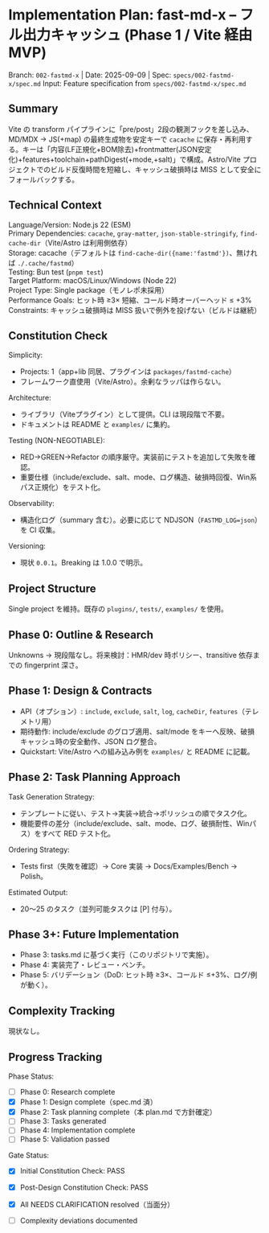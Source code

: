 # Implementation Plan: fast-md-x – フル出力キャッシュ (Phase 1 / Vite 経由 MVP)

Branch: `002-fastmd-x` | Date: 2025-09-09 | Spec: `specs/002-fastmd-x/spec.md`
Input: Feature specification from `specs/002-fastmd-x/spec.md`

## Summary
Vite の transform パイプラインに「pre/post」2段の観測フックを差し込み、MD/MDX → JS(+map) の最終生成物を安定キーで `cacache` に保存・再利用する。キーは「内容(LF正規化+BOM除去)+frontmatter(JSON安定化)+features+toolchain+pathDigest(+mode,+salt)」で構成。Astro/Vite プロジェクトでのビルド反復時間を短縮し、キャッシュ破損時は MISS として安全にフォールバックする。

## Technical Context
Language/Version: Node.js 22 (ESM)  
Primary Dependencies: `cacache`, `gray-matter`, `json-stable-stringify`, `find-cache-dir`（Vite/Astro は利用側依存）  
Storage: cacache（デフォルトは `find-cache-dir({name:'fastmd'})`、無ければ `./.cache/fastmd`）  
Testing: Bun test (`pnpm test`)  
Target Platform: macOS/Linux/Windows (Node 22)  
Project Type: Single package（モノレポ未採用）  
Performance Goals: ヒット時 ≥3× 短縮、コールド時オーバーヘッド ≤ +3%  
Constraints: キャッシュ破損時は MISS 扱いで例外を投げない（ビルドは継続）

## Constitution Check
Simplicity:
- Projects: 1（app+lib 同居、プラグインは `packages/fastmd-cache`）
- フレームワーク直使用（Vite/Astro）。余剰なラッパは作らない。

Architecture:
- ライブラリ（Viteプラグイン）として提供。CLI は現段階で不要。
- ドキュメントは README と `examples/` に集約。

Testing (NON-NEGOTIABLE):
- RED→GREEN→Refactor の順序厳守。実装前にテストを追加して失敗を確認。
- 重要仕様（include/exclude、salt、mode、ログ構造、破損時回復、Win系パス正規化）をテスト化。

Observability:
- 構造化ログ（summary 含む）。必要に応じて NDJSON（`FASTMD_LOG=json`）を CI 収集。

Versioning:
- 現状 `0.0.1`。Breaking は 1.0.0 で明示。

## Project Structure
Single project を維持。既存の `plugins/`, `tests/`, `examples/` を使用。

## Phase 0: Outline & Research
Unknowns → 現段階なし。将来検討：HMR/dev 時ポリシー、transitive 依存までの fingerprint 深さ。

## Phase 1: Design & Contracts
- API（オプション）: `include`, `exclude`, `salt`, `log`, `cacheDir`, `features`（テレメトリ用）
- 期待動作: include/exclude のグロブ適用、salt/mode をキーへ反映、破損キャッシュ時の安全動作、JSON ログ整合。
- Quickstart: Vite/Astro への組み込み例を `examples/` と README に記載。

## Phase 2: Task Planning Approach
Task Generation Strategy:
- テンプレートに従い、テスト→実装→統合→ポリッシュの順でタスク化。
- 機能要件の差分（include/exclude、salt、mode、ログ、破損耐性、Winパス）をすべて RED テスト化。

Ordering Strategy:
- Tests first（失敗を確認）→ Core 実装 → Docs/Examples/Bench → Polish。

Estimated Output:
- 20〜25 のタスク（並列可能タスクは [P] 付与）。

## Phase 3+: Future Implementation
- Phase 3: tasks.md に基づく実行（このリポジトリで実施）。
- Phase 4: 実装完了・レビュー・ベンチ。
- Phase 5: バリデーション（DoD: ヒット時 ≥3×、コールド ≤+3%、ログ/例が動く）。

## Complexity Tracking
現状なし。

## Progress Tracking
Phase Status:
- [ ] Phase 0: Research complete
- [x] Phase 1: Design complete（spec.md 済）
- [x] Phase 2: Task planning complete（本 plan.md で方針確定）
- [ ] Phase 3: Tasks generated
- [ ] Phase 4: Implementation complete
- [ ] Phase 5: Validation passed

Gate Status:
- [x] Initial Constitution Check: PASS
- [x] Post-Design Constitution Check: PASS
- [x] All NEEDS CLARIFICATION resolved（当面分）
- [ ] Complexity deviations documented

